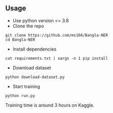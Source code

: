## Usage
* Use python version <= 3.8
* Clone the repo

```
git clone https://github.com/ms166/Bangla-NER
cd Bangla-NER
```
* Install dependencies
```
cat requirements.txt | xargs -n 1 pip install
```
* Download dataset
```
python download-dataset.py
```
* Start training
```
python run.py
```

Training time is around 3 hours on Kaggle.
